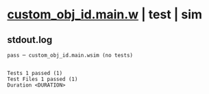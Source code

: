 # [custom_obj_id.main.w](../../../../../examples/tests/valid/custom_obj_id.main.w) | test | sim

## stdout.log
```log
pass ─ custom_obj_id.main.wsim (no tests)
 
 
Tests 1 passed (1)
Test Files 1 passed (1)
Duration <DURATION>
```

